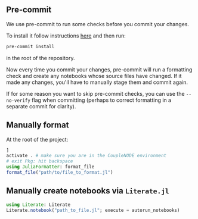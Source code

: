 ## Pre-commit
We use pre-commit to run some checks before you commit your changes.

To install it follow instructions [here](https://pre-commit.com/) and then run:

```bash
pre-commit install
```

in the root of the repository.

Now every time you commit your changes, pre-commit will run a formatting check and create any notebooks whose source files have changed. 
If it made any changes, you'll have to manually stage them and commit again.

If for some reason you want to skip pre-commit checks, you can use the `--no-verify` flag when committing (perhaps to correct formatting in a separate commit for clarity).

## Manually format
At the root of the project:
```julia
]
activate . # make sure you are in the CoupleNODE environment
# exit Pkg: hit backspace
using JuliaFormatter: format_file
format_file("path/to/file_to_format.jl")
```

## Manually create notebooks via `Literate.jl`
```julia
using Literate: Literate
Literate.notebook("path_to_file.jl"; execute = autorun_notebooks)
```
